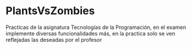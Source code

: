 # PlantsVsZombies
Practicas de la asignatura Tecnologías de la Programación, en el examen implemente diversas funcionalidades más, en la practica solo se ven reflejadas las deseadas por el profesor
